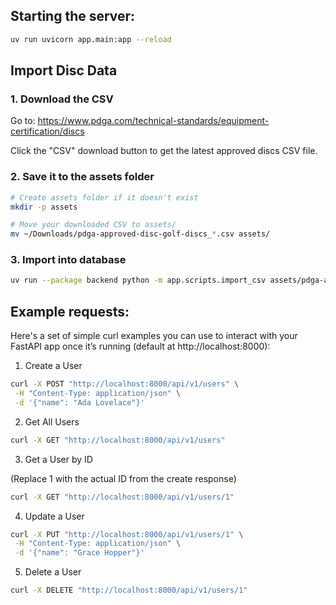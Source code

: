 ## Starting the server:

```bash
uv run uvicorn app.main:app --reload
```

## Import Disc Data

### 1. Download the CSV

Go to: https://www.pdga.com/technical-standards/equipment-certification/discs

Click the "CSV" download button to get the latest approved discs CSV file.

### 2. Save it to the assets folder

```bash
# Create assets folder if it doesn't exist
mkdir -p assets

# Move your downloaded CSV to assets/
mv ~/Downloads/pdga-approved-disc-golf-discs_*.csv assets/
```

### 3. Import into database

```bash
uv run --package backend python -m app.scripts.import_csv assets/pdga-approved-disc-golf-discs_2025-10-31T17-36-46.csv
```

## Example requests:

Here's a set of simple curl examples you can use to interact with your FastAPI app once it’s running (default at http://localhost:8000):

1. Create a User

```bash
curl -X POST "http://localhost:8000/api/v1/users" \
 -H "Content-Type: application/json" \
 -d '{"name": "Ada Lovelace"}'
```

2. Get All Users

```bash
curl -X GET "http://localhost:8000/api/v1/users"
```

3. Get a User by ID

(Replace 1 with the actual ID from the create response)

```bash
curl -X GET "http://localhost:8000/api/v1/users/1"
```

4. Update a User

```bash
curl -X PUT "http://localhost:8000/api/v1/users/1" \
 -H "Content-Type: application/json" \
 -d '{"name": "Grace Hopper"}'
```

5. Delete a User

```bash
curl -X DELETE "http://localhost:8000/api/v1/users/1"
```
